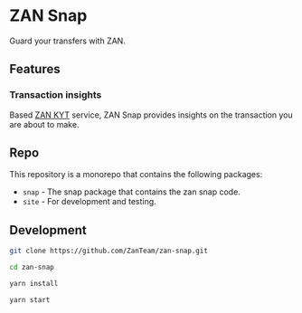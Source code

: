 # ZAN Snap

Guard your transfers with ZAN.

## Features

### Transaction insights

Based [ZAN KYT](https://zan.top/home/know-your-transaction) service, ZAN Snap provides insights on the transaction you are about to make.

## Repo

This repository is a monorepo that contains the following packages:
- `snap` - The snap package that contains the zan snap code.
- `site` - For development and testing.

## Development

```bash
git clone https://github.com/ZanTeam/zan-snap.git

cd zan-snap

yarn install

yarn start
```
